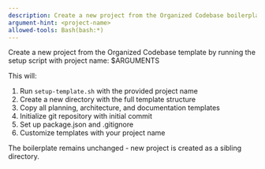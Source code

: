 ```yaml
---
description: Create a new project from the Organized Codebase boilerplate
argument-hint: <project-name>
allowed-tools: Bash(bash:*)
---
```


Create a new project from the Organized Codebase template by running the setup script with project name: $ARGUMENTS

This will:
1. Run `setup-template.sh` with the provided project name
2. Create a new directory with the full template structure
3. Copy all planning, architecture, and documentation templates
4. Initialize git repository with initial commit
5. Set up package.json and .gitignore
6. Customize templates with your project name

The boilerplate remains unchanged - new project is created as a sibling directory.
